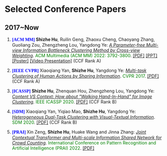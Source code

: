 # Selected Conference Papers
## 2017~Now

<ol>
  
<p style="margin-top: 8px;"><li><font face="verdana" color="blue"><b>[ACM MM] </b></font><b>Shizhe Hu</b>, Ruilin Geng, Zhaoxu Cheng, Chaoyang Zhang, Guoliang Zou, Zhengzheng Lou, Yangdong Ye: <i><u>A Parameter-free Multi-view Information Bottleneck Clustering Method by Cross-view Weighting</u></i>. <font color="green">ACM Multimedia (ACM MM) 2022: 3792-3800</font>. <a href = "https://dl.acm.org/doi/pdf/10.1145/3503161.3547985">[PDF]</a> <a href = "https://github.com/ShizheHu/shizhehu.github.io/blob/main/PPT_ACMMM2022_PMIB_16%E6%AF%949.pptx">[PPT]</a> <a href = "https://github.com/ShizheHu/shizhehu.github.io/blob/main/Poster_ACMMM2022.pdf">[Poster]</a> <a href = "https://pan.baidu.com/s/1llese3pdjRlYdPqVWBGvfQ?pwd=fyne">[Video Presentation]</a> (CCF Rank A)</li></p>

<p style="margin-top: 8px;"><li><font face="verdana" color="blue"><b>[IEEE CVPR] </b></font>Xiaoqiang Yan, <b>Shizhe Hu</b>, Yangdong Ye: <i><u>Multi-task Clustering of Human Actions by Sharing Information</u></i>. <font color="green">CVPR 2017</font>. <a href = "https://openaccess.thecvf.com/content_cvpr_2017/html/Yan_Multi-Task_Clustering_of_CVPR_2017_paper.html">[PDF]</a> (CCF Rank A)</li></p>

<p style="margin-top: 8px;"><li><font face="verdana" color="blue"><b>[ICASSP] </b></font><b>Shizhe Hu</b>, Zhenquan Hou, Zhengzheng Lou, Yangdong Ye: <i><u>Content VS Context: How about "Walking Hand-In-Hand" for Image Clustering</u></i>. <font color="green">IEEE ICASSP 2020</font>. <a href = "https://ieeexplore.ieee.org/document/9053806">[PDF]</a> (CCF Rank B) </li></p>

<p style="margin-top: 8px;"><li><font face="verdana" color="blue"><b>[SDM] </b></font>Xiaoqiang Yan, Yiqiao Mao, <b>Shizhe Hu</b>, Yangdong Ye: <i><u>Heterogeneous Dual-Task Clustering with Visual-Textual Information</u></i>. <font color="green">SDM 2020</font>. <a href = "https://epubs.siam.org/doi/abs/10.1137/1.9781611976236.74">[PDF]</a> (CCF Rank B) </li></p>

<p style="margin-top: 8px;"><li><font face="verdana" color="blue"><b>[PRAI] </b></font> Xin Zeng, <b>Shizhe Hu</b>, Huake Wang and Jinna Zhang: <i><u>Joint Contextual Transformer and Multi-scale Information Shared Network for Crowd Counting</u></i>. <font color="green"> International Conference on Pattern Recognition and Artificial Intelligence (PRAI) 2022</font>. <a href = "https://ieeexplore.ieee.org/abstract/document/9904241">[PDF]</a> </li></p>
 
</ol>
